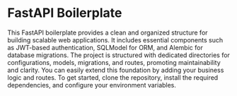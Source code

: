 # FastAPI Boilerplate

This FastAPI boilerplate provides a clean and organized structure for building scalable web applications. It includes essential components such as JWT-based authentication, SQLModel for ORM, and Alembic for database migrations. The project is structured with dedicated directories for configurations, models, migrations, and routes, promoting maintainability and clarity. You can easily extend this foundation by adding your business logic and routes. To get started, clone the repository, install the required dependencies, and configure your environment variables.
